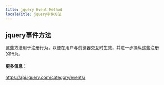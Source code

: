 ```yaml
---
title: jquery Event Method
localeTitle: jquery事件方法
---
```

## jquery事件方法

这些方法用于注册行为，以便在用户与浏览器交互时生效，并进一步操纵这些注册的行为。

#### 更多信息：

https://api.jquery.com/category/events/